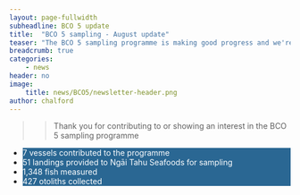 ```yaml
---
layout: page-fullwidth
subheadline: BCO 5 update
title:  "BCO 5 sampling - August update"
teaser: "The BCO 5 sampling programme is making good progress and we're introducing monthly updates  to keep participants informed and provide a preview of the data that are being gathered."
breadcrumb: true
categories:
    - news
header: no    
image:
    title: news/BCO5/newsletter-header.png
author: chalford
---
```

>> Thank you for contributing to or showing an interest in the BCO 5 sampling programme
<!--more-->

<ul class="small-block-grid-4">
  <li><div style="color:white; background:#2A6793;">
    7 vessels contributed to the programme
  </div></li>
  <li><div style="color:white; background:#2A6793;">
    51 landings provided to Ngāi Tahu Seafoods for sampling</div></li>
  <li><div style="color:white; background:#2A6793;">
    1,348 fish measured
  </div></li>
  <li><div style="color:white; background:#2A6793;">
    427 otoliths collected
  </div></li>
</ul>
